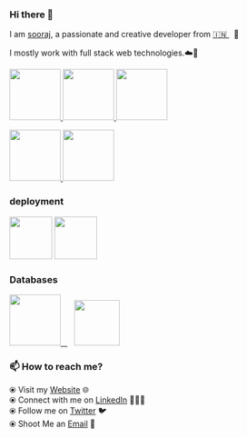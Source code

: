 ### Hi there 👋

<!--
**Sooraj-s-98/README.md** is a ✨ _special_ ✨ repository because its `README.md` (this file) appears on your GitHub profile.
-->

I am [sooraj](https://www.sooraj.tech/), a passionate and creative developer from [🇮🇳 ](https://en.wikipedia.org/wiki/India)&nbsp; 🎯

I mostly work with full stack web  technologies.☁️🚀


<p float="left">
  <a href="https://golang.org/" target="_blank" >
    <img src="https://github.com/Sooraj-s-98/Sooraj-s-98/blob/master/assets/nodejs.png"  height="90" />
  </a>
   <a href="https://golang.org/" target="_blank" >
    <img src="https://github.com/Sooraj-s-98/Sooraj-s-98/blob/master/assets/reactjsn.png"  height="90" />
  </a>
  <a href="https://golang.org/" target="_blank" >
    <img src="https://github.com/Sooraj-s-98/Sooraj-s-98/blob/master/assets/download.png"  height="90" />
  </a>
  </p>
 <p float="left">
  <a href="https://golang.org/" target="_blank" >
    <img src="https://github.com/Sooraj-s-98/Sooraj-s-98/blob/master/assets/express.png"  height="90" />
  </a>
  <a href="https://golang.org/" target="_blank" >
    <img src="https://github.com/Sooraj-s-98/Sooraj-s-98/blob/master/assets/python.png"  height="90" />
  </a>
</p>
  
### deployment
  
 <p float="left">
    <img src="https://github.com/Sooraj-s-98/Sooraj-s-98/blob/master/assets/heroku.png"  height="75" />
    <img src="https://github.com/Sooraj-s-98/README.md/blob/master/assets/aws.gif"  height="75" />
  </a>
 </p>
  

### Databases
  
 <p float="left">
  <a href="https://www.postgresql.org/" target="_blank" >
    <img src="https://github.com/Sooraj-s-98/README.md/blob/master/assets/postgresql.gif" height="90" />&nbsp;&nbsp;
  </a>&nbsp;&nbsp;
  <a href="https://www.mongodb.com/" target="_blank" >
    <img src="https://github.com/Sooraj-s-98/README.md/blob/master/assets/mongo.gif" height="80" />
  </a>
</p>

### 📫 How to reach me? 

  ⦿ Visit my [Website](https://www.sooraj.tech) 🌐 <br>
  ⦿ Connect with me on [LinkedIn](https://www.linkedin.com/in/sooraj-s-055a18190/) 👨🏻‍💻 <br>
  ⦿ Follow me on [Twitter](https://twitter.com/) 🐦 <br>
  ⦿ Shoot Me an [Email](mailto:sooraj1998ayiroor@gmail.com) 💌 <br>

